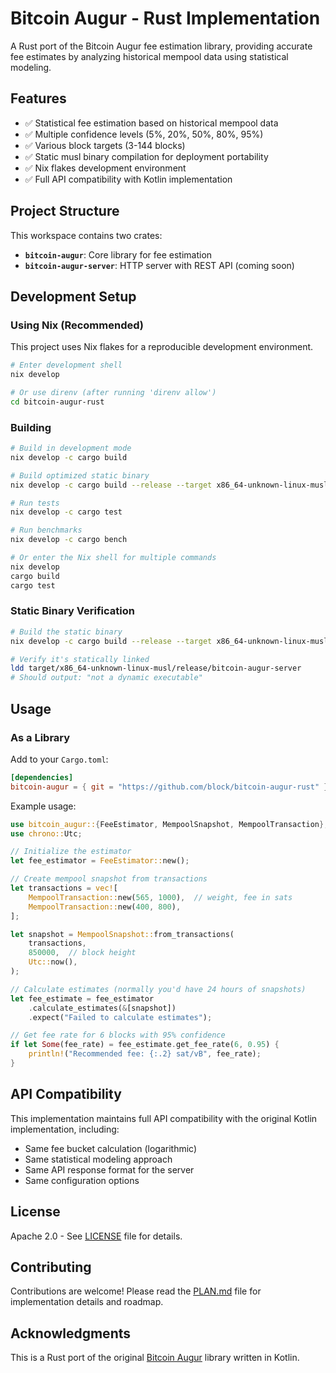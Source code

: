# Bitcoin Augur - Rust Implementation

A Rust port of the Bitcoin Augur fee estimation library, providing accurate fee estimates by analyzing historical mempool data using statistical modeling.

## Features

- ✅ Statistical fee estimation based on historical mempool data
- ✅ Multiple confidence levels (5%, 20%, 50%, 80%, 95%)
- ✅ Various block targets (3-144 blocks)
- ✅ Static musl binary compilation for deployment portability
- ✅ Nix flakes development environment
- ✅ Full API compatibility with Kotlin implementation

## Project Structure

This workspace contains two crates:

- **`bitcoin-augur`**: Core library for fee estimation
- **`bitcoin-augur-server`**: HTTP server with REST API (coming soon)

## Development Setup

### Using Nix (Recommended)

This project uses Nix flakes for a reproducible development environment.

```bash
# Enter development shell
nix develop

# Or use direnv (after running 'direnv allow')
cd bitcoin-augur-rust
```

### Building

```bash
# Build in development mode
nix develop -c cargo build

# Build optimized static binary
nix develop -c cargo build --release --target x86_64-unknown-linux-musl

# Run tests
nix develop -c cargo test

# Run benchmarks
nix develop -c cargo bench

# Or enter the Nix shell for multiple commands
nix develop
cargo build
cargo test
```

### Static Binary Verification

```bash
# Build the static binary
nix develop -c cargo build --release --target x86_64-unknown-linux-musl

# Verify it's statically linked
ldd target/x86_64-unknown-linux-musl/release/bitcoin-augur-server
# Should output: "not a dynamic executable"
```

## Usage

### As a Library

Add to your `Cargo.toml`:

```toml
[dependencies]
bitcoin-augur = { git = "https://github.com/block/bitcoin-augur-rust" }
```

Example usage:

```rust
use bitcoin_augur::{FeeEstimator, MempoolSnapshot, MempoolTransaction};
use chrono::Utc;

// Initialize the estimator
let fee_estimator = FeeEstimator::new();

// Create mempool snapshot from transactions
let transactions = vec![
    MempoolTransaction::new(565, 1000),  // weight, fee in sats
    MempoolTransaction::new(400, 800),
];

let snapshot = MempoolSnapshot::from_transactions(
    transactions,
    850000,  // block height
    Utc::now(),
);

// Calculate estimates (normally you'd have 24 hours of snapshots)
let fee_estimate = fee_estimator
    .calculate_estimates(&[snapshot])
    .expect("Failed to calculate estimates");

// Get fee rate for 6 blocks with 95% confidence
if let Some(fee_rate) = fee_estimate.get_fee_rate(6, 0.95) {
    println!("Recommended fee: {:.2} sat/vB", fee_rate);
}
```

## API Compatibility

This implementation maintains full API compatibility with the original Kotlin implementation, including:

- Same fee bucket calculation (logarithmic)
- Same statistical modeling approach
- Same API response format for the server
- Same configuration options

## License

Apache 2.0 - See [LICENSE](LICENSE) file for details.

## Contributing

Contributions are welcome! Please read the [PLAN.md](../PLAN.md) file for implementation details and roadmap.

## Acknowledgments

This is a Rust port of the original [Bitcoin Augur](https://github.com/block/bitcoin-augur) library written in Kotlin.